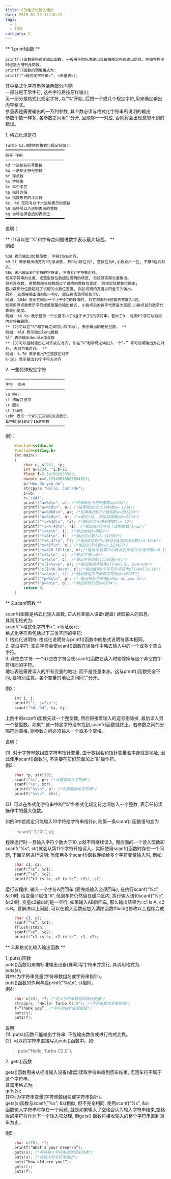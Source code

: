 ```yaml
---
title: C的格式化输入输出
date: 2015-01-22 12:16:12
tags: 
  - C
  - IO流
category: C
---
```


** 1.printf函数 **

	printf()函数是格式化输出函数, 一般用于向标准输出设备按规定格式输出信息。在编写程序时经常会用到此函数。  
	printf()函数的调用格式为:  
	printf(”<格式化字符串>”, <参量表>);  
其中格式化字符串包括两部分内容:  
一部分是正常字符, 这些字符将按原样输出;  
另一部分是格式化规定字符, 以”%”开始, 后跟一个或几个规定字符,用来确定输出内容格式。  
参量表是需要输出的一系列参数, 其个数必须与格式化字符串所说明的输出  
参数个数一样多, 各参数之间用”,”分开, 且顺序一一对应, 否则将会出现意想不到的错误。
<!-- more -->
1\. 格式化规定符  

	Turbo C2.0提供的格式化规定符如下:  
	━━━━━━━━━━━━━━━━━━━━━━━━━━  
	符号 作用  
	——————————————————————————  
	%d 十进制有符号整数  
	%u 十进制无符号整数  
	%f 浮点数  
	%s 字符串  
	%c 单个字符  
	%p 指针的值  
	%e 指数形式的浮点数  
	%x, %X 无符号以十六进制表示的整数  
	%0 无符号以八进制表示的整数  
	%g 自动选择合适的表示法  
	━━━━━━━━━━━━━━━━━━━━━━━━━━

说明：

** (1)可以在”%”和字母之间插进数字表示最大场宽。 **   
例如: 

	%3d 表示输出3位整型数, 不够3位右对齐。  
	%9.2f 表示输出场宽为9的浮点数, 其中小数位为2, 整数位为6,小数点占一位, 不够9位右对齐。  
	%8s 表示输出8个字符的字符串, 不够8个字符右对齐。  
	如果字符串的长度、或整型数位数超过说明的场宽, 将按其实际长度输出。  
	但对浮点数, 若整数部分位数超过了说明的整数位宽度, 将按实际整数位输出;  
	若小数部分位数超过了说明的小数位宽度, 则按说明的宽度以四舍五入输出。  
	另外, 若想在输出值前加一些0, 就应在场宽项前加个0。  
	例如: %04d 表示在输出一个小于4位的数值时, 将在前面补0使其总宽度为4位。  
	如果用浮点数表示字符或整型量的输出格式, 小数点后的数字代表最大宽度,小数点前的数字代表最小宽度。  
	例如: %6.9s 表示显示一个长度不小于6且不大于9的字符串。若大于9, 则第9个字符以后的内容将被删除。  
	** (2)可以在”%”和字母之间加小写字母l, 表示输出的是长型数。 **   
	例如: %ld 表示输出long整数  
	%lf 表示输出double浮点数  
	** (3)可以控制输出左对齐或右对齐, 即在”%”和字母之间加入一个”-” 号可说明输出为左对齐, 否则为右对齐。 **   
	例如: %-7d 表示输出7位整数左对齐  
	%-10s 表示输出10个字符左对齐

2\. 一些特殊规定字符  

	━━━━━━━━━━━━━━━━━━━━━━━━━━  
	字符  作用  
	——————————————————————————  
	\n 换行  
	\f 清屏并换页  
	\r 回车  
	\t Tab符  
	\xhh 表示一个ASCII码用16进表示,  
	其中hh是1到2个16进制数  
	━━━━━━━━━━━━━━━━━━━━━━━━━━

例1：

    
```C++    
    #include<stdio.h>
    #include<string.h>
    int main()
    {
    	char c, s[20], *p;
    	int a=1234, *i,b=12;
    	float f=3.141592653589;
    	double x=0.12345678987654321;
    	p="How do you do";
    	strcpy(s,"Hello, Comrade");
    	i=&b;
    	c='\x41';
    	printf("a=%d\n", a); /*结果输出十进制整数a=1234*/
    	printf("a=%6d\n", a); /*结果输出6位十进制数a= 1234*/
    	printf("a=%06d\n", a); /*结果输出6位十进制数a=001234*/
    	printf("a=%2d\n", a); /*a超过2位, 按实际值输出a=1234*/
    	printf("*i=%4d\n", *i); /*输出4位十进制整数*i= 12*/
    	printf("*i=%-4d\n", *i); /*输出左对齐4位十进制整数*i=12*/
    	printf("i=%p\n", i); /*输出地址i=06E4*/
    	printf("f=%f\n", f); /*输出浮点数f=3.141593*/
    	printf("f=6.4f\n", f); /*输出6位其中小数点后4位的浮点数f=3.1416*/
    	printf("x=%lf\n", x); /*输出长浮点数x=0.123457*/
    	printf("x=%18.16lf\n", x);/*输出18位其中小数点后16位的长浮点数x=0.1234567898765432*/
    	printf("c=%c\n", c); /*输出字符c=A*/
    	printf("c=%x\n", c); /*输出字符的ASCII码值c=41*/
    	printf("s[]=%s\n", s); /*输出数组字符串s[]=Hello, Comrade*/
    	printf("s[]=%6.9s\n", s);/*输出最多9个字符的字符串s[]=Hello,Co*/
    	printf("s=%p\n", s); /*输出数组字符串首字符地址s=FFBE*/
    	printf("*p=%s\n", p); /* 输出指针字符串p=How do you do*/
    	printf("p=%p\n", p); /*输出指针的值p=0194*/
    	return 0;
    }

```
  
  

** 2.scanf函数  **

scanf()函数是格式化输入函数, 它从标准输入设备(键盘) 读取输入的信息。  
其调用格式为:  
scanf(”<格式化字符串>”, <地址表>);  
格式化字符串包括以下三类不同的字符;  
1\. 格式化说明符: 格式化说明符与printf()函数中的格式说明符基本相同。  
2\. 空白字符: 空白字符会使scanf()函数在读操作中略去输入中的一个或多个空白字符。  
3\. 非空白字符: 一个非空白字符会使scanf()函数在读入时剔除掉与这个非空白字符相同的字符。  
地址表是需要读入的所有变量的地址, 而不是变量本身。这与printf()函数完全不同, 要特别注意。各个变量的地址之间同”,”分开。

例2：

    
```C++    
    int i, j;
    printf("i, j=?\n");
    scanf("%d, %d", &i, &j);

```

上例中的scanf()函数先读一个整型数, 然后把接着输入的逗号剔除掉, 最后读入另一个整型数。如果”,”这一特定字符没有找到,scanf()函数就终止。若参数之间的分隔符为空格, 则参数之间必须输入一个或多个空格。

说明：

(1). 对于字符串数组或字符串指针变量, 由于数组名和指针变量名本身就是地址, 因此使用scanf()函数时, 不需要在它们前面加上”&”操作符。  
例3：  

    
```C++   
    char *p, str[20];
    scanf("%s", p); /*从健盘输入字符串*/
    scanf("%s", str);
    printf("%s\n", p); /*向屏幕输出字符串*/
    printf("%s\n", str);
```

(2). 可以在格式化字符串中的”%”各格式化规定符之间加入一个整数, 表示任何读操作中的最大位数。  

如例3中若规定只能输入10字符给字符串指针p, 则第一条scanf() 函数语句变为  

> scanf(”%10s”, p);

程序运行时一旦输入字符个数大于10, p就不再继续读入, 而后面的一个读入函数即scanf(”%s”, str)就会从第11个字符开始读入。实际使用scanf()函数时存在一个问题, 下面举例进行说明: 当使用多个scanf()函数连续给多个字符变量输入时, 例如:  

    
```C++   
    char c1, c2;
    scanf(”%c”, &c1);
    scanf(”%c”, &c2);
    printf(”c1 is %c, c2 is %c”, c2\1, c2);
```

运行该程序, 输入一个字符A后回车 (要完成输入必须回车), 在执行scanf(”%c”, &c1)时, 给变量c1赋值”A”, 但回车符仍然留在缓冲区内, 执行输入语句scanf(”%c”, &c2)时, 变量c2输出的是一空行, 如果输入AB后回车, 那么输出结果为: c1 is A, c2 is B。要解决以上问题, 可以在输入函数前加入清除函数fflush()修改以上程序变成

    
```C++    
    char c1, c2;
    scanf(”%c”, &c1);
    fflush(stdin);
    scanf(”%c”, &c2);
    printf(”c1 is %c, c2 is %c”, c1, c2);
```
  
** 3.非格式化输入输出函数 **

1\. puts()函数  
puts()函数用来向标准输出设备(屏幕)写字符串并换行, 其调用格式为:  
puts(s);  
其中s为字符串变量(字符串数组名或字符串指针)。  
puts()函数的作用与语printf(”%s\n”, s)相同。  
例4:    
```C++   
    char s[20], *f; /*定义字符串数组和指针变量*/
    strcpy(s, “Hello! Turbo C2.0″); /*字符串数组变量赋值*/
    f=”Thank you”; /*字符串指针变量赋值*/
    puts(s);
    puts(f);
```

说明:  
(1). puts()函数只能输出字符串, 不能输出数值或进行格式变换。  
(2). 可以将字符串直接写入puts()函数中。如:  

> puts(”Hello, Turbo C2.0″);


2\. gets()函数  

gets()函数用来从标准输入设备(键盘)读取字符串直到回车结束, 但回车符不属于这个字符串。  
其调用格式为:  
gets(s);  
其中s为字符串变量(字符串数组名或字符串指针)。  
gets(s)函数与scanf(”%s”, &s)相似, 但不完全相同, 使用scanf(”%s”, &s)  
函数输入字符串时存在一个问题, 就是如果输入了空格会认为输入字符串结束,空格后的字符将作为下一个输入项处理, 但gets()
函数将接收输入的整个字符串直到回车为止。  

例5:  

    
```C++    
    char s[20], *f;
    printf(”What’s your name?\n”);
    gets(s); /*等待输入字符串直到回车结束*/
    puts(s); /*将输入的字符串输出*/
    puts(”How old are you?”);
    gets(f);
    puts(f);
```
  

